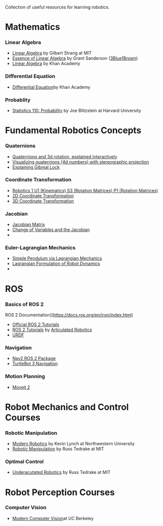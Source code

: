 
Collection of useful resources for learning robotics. 

#  Mathematics

### Linear Algebra
- [Linear Algebra](https://ocw.mit.edu/courses/18-06-linear-algebra-spring-2010/) by Gilbert Strang at MIT
- [Essence of Linear Algebra](https://www.3blue1brown.com/topics/linear-algebra) by Grant Sanderson ([3Blue1Brown](https://www.youtube.com/@3blue1brown))
- [Linear Algebra](https://www.khanacademy.org/math/linear-algebra) by Khan Academy
### Differential Equation
- [Differential Equation](https://www.khanacademy.org/math/differential-equations)by Khan Academy

### Probablity
- [Statistics 110: Probability](https://www.youtube.com/playlist?list=PL2SOU6wwxB0uwwH80KTQ6ht66KWxbzTIo) by Joe Blitzstein at Harvard University

# Fundamental Robotics Concepts
### Quaternions
- [Quaternions and 3d rotation, explained interactively](https://www.youtube.com/watch?v=zjMuIxRvygQ&t=33s)
- [Visualizing quaternions (4d numbers) with stereographic projection](https://www.youtube.com/watch?v=d4EgbgTm0Bg&t=469s)
- [Explaining Gibmal Lock](https://www.youtube.com/watch?v=zc8b2Jo7mno)
### Coordinate Transformation
- [Robotics 1 U1 (Kinematics) S3 (Rotation Matrices) P1 (Rotation Matrices)](https://www.youtube.com/watch?v=lVjFhNv2N8o)
- [2D Coordinate Transformation](https://www.youtube.com/watch?v=H_94DTWd8ck)
- [3D Coordinate Transformation](https://www.youtube.com/watch?v=rHLEWRxRGiM)

### Jacobian
- [Jacobian Matrix](https://www.youtube.com/watch?v=bohL918kXQk)
- [Change of Variables and the Jacobian](https://www.youtube.com/watch?v=hhFzJvaY__U&t=510s)
- 

### Euler-Lagrangian Mechanics
- [Simple Pendulum via Lagrangian Mechanics](http://www.aoengr.com/Dynamics/LagrangianMechanicsPendulum.pdf)
- [Lagrangian Formulation of Robot Dynamics](https://www.youtube.com/watch?v=1U6y_68CjeY)
- 

# ROS

### Basics of ROS 2
ROS 2 Documentation](https://docs.ros.org/en/iron/index.html)
- [Official ROS 2 Tutorials](https://docs.ros.org/en/iron/Tutorials.html)
- [ROS 2 Tutorials](https://articulatedrobotics.xyz/page4/) by [Articulated Robotics](https://www.youtube.com/@ArticulatedRobotics)
- [URDF](https://industrial-training-master.readthedocs.io/en/melodic/_source/session3/Intro-to-URDF.html)

### Navigation
- [Nav2 ROS 2 Package](https://navigation.ros.org/)
- [TurtleBot 3 Navigation](https://emanual.robotis.com/docs/en/platform/turtlebot3/navigation/)

### Motion Planning
- [Moveit 2](https://moveit.picknik.ai/main/index.html)

# Robot Mechanics and Control Courses

### Robotic Manipulation
-  [Modern Robotics](https://modernrobotics.northwestern.edu/nu-gm-book-resource/foundations-of-robot-motion/) by Kevin Lynch at Northwestern University
-  [Robotic Manipulation](https://manipulation.csail.mit.edu/index.html) by Russ Tedrake at MIT

### Optimal Control
- [Underacutated Robotics](https://underactuated.mit.edu/index.html) by Russ Tedrake at MIT

# Robot Perception Courses

### Computer Vision
- [Modern Computer Vision](https://www.youtube.com/playlist?list=PLzWRmD0Vi2KVsrCqA4VnztE4t71KnTnP5)at UC Berkeley





